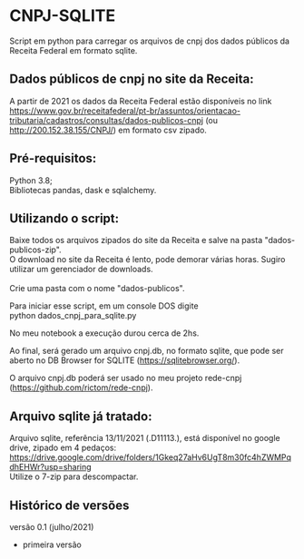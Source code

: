 # CNPJ-SQLITE
Script em python para carregar os arquivos de cnpj dos dados públicos da Receita Federal em formato sqlite.

## Dados públicos de cnpj no site da Receita:
A partir de 2021 os dados da Receita Federal estão disponíveis no link https://www.gov.br/receitafederal/pt-br/assuntos/orientacao-tributaria/cadastros/consultas/dados-publicos-cnpj (ou http://200.152.38.155/CNPJ/) em formato csv zipado. 

## Pré-requisitos:
Python 3.8;<br>
Bibliotecas pandas, dask e sqlalchemy.<br>

## Utilizando o script:
Baixe todos os arquivos zipados do site da Receita e salve na pasta "dados-publicos-zip".<br>
O download no site da Receita é lento, pode demorar várias horas. Sugiro utilizar um gerenciador de downloads.<br><br>
Crie uma pasta com o nome "dados-publicos".<br>

Para iniciar esse script, em um console DOS digite<br>
python dados_cnpj_para_sqlite.py<br>

No meu notebook a execução durou cerca de 2hs.

Ao final, será gerado um arquivo cnpj.db, no formato sqlite, que pode ser aberto no DB Browser for SQLITE (https://sqlitebrowser.org/).<br>

O arquivo cnpj.db poderá ser usado no meu projeto rede-cnpj (https://github.com/rictom/rede-cnpj).<br>

## Arquivo sqlite já tratado:
Arquivo sqlite, referência 13/11/2021 (.D11113.), está disponível no google drive, zipado em 4 pedaços:
https://drive.google.com/drive/folders/1Gkeq27aHv6UgT8m30fc4hZWMPqdhEHWr?usp=sharing <br>
Utilize o 7-zip para descompactar.<br>

## Histórico de versões

versão 0.1 (julho/2021)
- primeira versão

